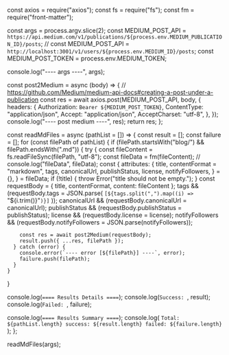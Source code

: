 const axios = require("axios");
const fs = require("fs");
const fm = require("front-matter");

const args = process.argv.slice(2);
const MEDIUM_POST_API = `https://api.medium.com/v1/publications/${process.env.MEDIUM_PUBLICATION_ID}/posts`;
// const MEDIUM_POST_API = `http://localhost:3001/v1/users/${process.env.MEDIUM_ID}/posts`;
const MEDIUM_POST_TOKEN = process.env.MEDIUM_TOKEN;

console.log("---- args ----", args);

const post2Medium = async (body) => {
  // https://github.com/Medium/medium-api-docs#creating-a-post-under-a-publication
  const res = await axios.post(MEDIUM_POST_API, body, {
    headers: {
      Authorization: `Bearer ${MEDIUM_POST_TOKEN}`,
      ContentType: "application/json",
      Accept: "application/json",
      AcceptCharset: "utf-8",
    },
  });
  console.log("---- post medium ----", res);
  return res;
};

const readMdFiles = async (pathList = []) => {
  const result = [];
  const failure = [];
  for (const filePath of pathList) {
    if (filePath.startsWith("blog/") && filePath.endsWith(".md")) {
      try {
        const fileContent = fs.readFileSync(filePath, "utf-8");
        const fileData = fm(fileContent);
        // console.log("fileData", fileData);
        const {
          attributes: {
            title,
            contentFormat = "markdown",
            tags,
            canonicalUrl,
            publishStatus,
            license,
            notifyFollowers,
          } = {},
        } = fileData;
        if (!title) {
          throw Error("title should not be empty.");
        }
        const requestBody = { title, contentFormat, content: fileContent };
        tags &&
          (requestBody.tags = JSON.parse(
            `[${tags.split(",").map((i) => `"${i.trim()}"`)}]`
          ));
        canonicalUrl && (requestBody.canonicalUrl = canonicalUrl);
        publishStatus && (requestBody.publishStatus = publishStatus);
        license && (requestBody.license = license);
        notifyFollowers &&
          (requestBody.notifyFollowers = JSON.parse(notifyFollowers));

        const res = await post2Medium(requestBody);
        result.push({ ...res, filePath });
      } catch (error) {
        console.error(`---- error [${filePath}] ----`, error);
        failure.push(filePath);
      }
    }
  }

  console.log(`==== Results Details ====`);
  console.log(`Success: `, result);
  console.log(`Failed: `, failure);

  console.log(`==== Results Summary ====`);
  console.log(
    `Total: ${pathList.length} success: ${result.length} failed: ${failure.length} `
  );
};

readMdFiles(args);
